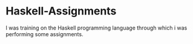 # Haskell-Assignments
I was training on the Haskell programming language through which i was performing some assignments.
